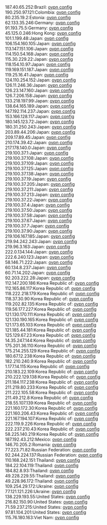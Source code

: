187.40.65.252:Brazil: [ovpn config](vpn/187_40_65_252.ovpn)  
190.250.97.121:Colombia: [ovpn config](vpn/190_250_97_121.ovpn)  
80.235.19.2:Estonia: [ovpn config](vpn/80_235_19_2.ovpn)  
62.133.35.246:Germany: [ovpn config](vpn/62_133_35_246.ovpn)  
91.193.75.5:Germany: [ovpn config](vpn/91_193_75_5.ovpn)  
45.125.0.246:Hong Kong: [ovpn config](vpn/45_125_0_246.ovpn)  
101.1.199.48:Japan: [ovpn config](vpn/101_1_199_48.ovpn)  
106.154.160.105:Japan: [ovpn config](vpn/106_154_160_105.ovpn)  
113.147.151.106:Japan: [ovpn config](vpn/113_147_151_106.ovpn)  
114.150.54.168:Japan: [ovpn config](vpn/114_150_54_168.ovpn)  
115.30.229.22:Japan: [ovpn config](vpn/115_30_229_22.ovpn)  
118.154.10.97:Japan: [ovpn config](vpn/118_154_10_97.ovpn)  
119.169.151.187:Japan: [ovpn config](vpn/119_169_151_187.ovpn)  
119.25.16.41:Japan: [ovpn config](vpn/119_25_16_41.ovpn)  
124.110.254.152:Japan: [ovpn config](vpn/124_110_254_152.ovpn)  
126.11.246.36:Japan: [ovpn config](vpn/126_11_246_36.ovpn)  
126.23.147.160:Japan: [ovpn config](vpn/126_23_147_160.ovpn)  
126.7.206.158:Japan: [ovpn config](vpn/126_7_206_158.ovpn)  
133.218.197.99:Japan: [ovpn config](vpn/133_218_197_99.ovpn)  
138.64.165.189:Japan: [ovpn config](vpn/138_64_165_189.ovpn)  
147.192.114.237:Japan: [ovpn config](vpn/147_192_114_237.ovpn)  
153.166.128.117:Japan: [ovpn config](vpn/153_166_128_117.ovpn)  
180.145.123.72:Japan: [ovpn config](vpn/180_145_123_72.ovpn)  
180.31.250.243:Japan: [ovpn config](vpn/180_31_250_243.ovpn)  
203.89.44.206:Japan: [ovpn config](vpn/203_89_44_206.ovpn)  
209.17.89.45:Japan: [ovpn config](vpn/209_17_89_45.ovpn)  
210.174.39.42:Japan: [ovpn config](vpn/210_174_39_42.ovpn)  
217.178.140.0:Japan: [ovpn config](vpn/217_178_140_0.ovpn)  
219.100.37.1:Japan: [ovpn config](vpn/219_100_37_1.ovpn)  
219.100.37.108:Japan: [ovpn config](vpn/219_100_37_108.ovpn)  
219.100.37.109:Japan: [ovpn config](vpn/219_100_37_109.ovpn)  
219.100.37.125:Japan: [ovpn config](vpn/219_100_37_125.ovpn)  
219.100.37.138:Japan: [ovpn config](vpn/219_100_37_138.ovpn)  
219.100.37.19:Japan: [ovpn config](vpn/219_100_37_19.ovpn)  
219.100.37.205:Japan: [ovpn config](vpn/219_100_37_205.ovpn)  
219.100.37.211:Japan: [ovpn config](vpn/219_100_37_211.ovpn)  
219.100.37.213:Japan: [ovpn config](vpn/219_100_37_213.ovpn)  
219.100.37.22:Japan: [ovpn config](vpn/219_100_37_22.ovpn)  
219.100.37.4:Japan: [ovpn config](vpn/219_100_37_4.ovpn)  
219.100.37.50:Japan: [ovpn config](vpn/219_100_37_50.ovpn)  
219.100.37.58:Japan: [ovpn config](vpn/219_100_37_58.ovpn)  
219.100.37.67:Japan: [ovpn config](vpn/219_100_37_67.ovpn)  
219.100.37.7:Japan: [ovpn config](vpn/219_100_37_7.ovpn)  
219.100.37.90:Japan: [ovpn config](vpn/219_100_37_90.ovpn)  
219.106.167.185:Japan: [ovpn config](vpn/219_106_167_185.ovpn)  
219.94.242.243:Japan: [ovpn config](vpn/219_94_242_243.ovpn)  
219.96.3.163:Japan: [ovpn config](vpn/219_96_3_163.ovpn)  
222.0.134.144:Japan: [ovpn config](vpn/222_0_134_144.ovpn)  
222.6.240.123:Japan: [ovpn config](vpn/222_6_240_123.ovpn)  
58.146.71.222:Japan: [ovpn config](vpn/58_146_71_222.ovpn)  
60.134.8.237:Japan: [ovpn config](vpn/60_134_8_237.ovpn)  
60.71.14.202:Japan: [ovpn config](vpn/60_71_14_202.ovpn)  
92.203.222.28:Japan: [ovpn config](vpn/92_203_222_28.ovpn)  
112.147.200.186:Korea Republic of: [ovpn config](vpn/112_147_200_186.ovpn)  
112.165.86.117:Korea Republic of: [ovpn config](vpn/112_165_86_117.ovpn)  
118.222.218.179:Korea Republic of: [ovpn config](vpn/118_222_218_179.ovpn)  
118.37.30.90:Korea Republic of: [ovpn config](vpn/118_37_30_90.ovpn)  
119.202.82.135:Korea Republic of: [ovpn config](vpn/119_202_82_135.ovpn)  
119.56.177.227:Korea Republic of: [ovpn config](vpn/119_56_177_227.ovpn)  
121.130.170.111:Korea Republic of: [ovpn config](vpn/121_130_170_111.ovpn)  
121.130.190.165:Korea Republic of: [ovpn config](vpn/121_130_190_165.ovpn)  
121.173.65.103:Korea Republic of: [ovpn config](vpn/121_173_65_103.ovpn)  
121.185.44.181:Korea Republic of: [ovpn config](vpn/121_185_44_181.ovpn)  
125.129.67.23:Korea Republic of: [ovpn config](vpn/125_129_67_23.ovpn)  
14.35.247.144:Korea Republic of: [ovpn config](vpn/14_35_247_144.ovpn)  
175.201.36.110:Korea Republic of: [ovpn config](vpn/175_201_36_110.ovpn)  
175.214.255.129:Korea Republic of: [ovpn config](vpn/175_214_255_129.ovpn)  
180.67.12.238:Korea Republic of: [ovpn config](vpn/180_67_12_238.ovpn)  
182.210.240.9:Korea Republic of: [ovpn config](vpn/182_210_240_9.ovpn)  
1.177.14.115:Korea Republic of: [ovpn config](vpn/1_177_14_115.ovpn)  
210.183.22.109:Korea Republic of: [ovpn config](vpn/210_183_22_109.ovpn)  
210.222.129.138:Korea Republic of: [ovpn config](vpn/210_222_129_138.ovpn)  
211.184.117.238:Korea Republic of: [ovpn config](vpn/211_184_117_238.ovpn)  
211.219.80.233:Korea Republic of: [ovpn config](vpn/211_219_80_233.ovpn)  
211.222.105.58:Korea Republic of: [ovpn config](vpn/211_222_105_58.ovpn)  
211.49.212.8:Korea Republic of: [ovpn config](vpn/211_49_212_8.ovpn)  
218.55.107.139:Korea Republic of: [ovpn config](vpn/218_55_107_139.ovpn)  
221.160.172.30:Korea Republic of: [ovpn config](vpn/221_160_172_30.ovpn)  
221.160.206.43:Korea Republic of: [ovpn config](vpn/221_160_206_43.ovpn)  
221.167.194.107:Korea Republic of: [ovpn config](vpn/221_167_194_107.ovpn)  
222.119.9.226:Korea Republic of: [ovpn config](vpn/222_119_9_226.ovpn)  
222.237.210.43:Korea Republic of: [ovpn config](vpn/222_237_210_43.ovpn)  
58.225.140.219:Korea Republic of: [ovpn config](vpn/58_225_140_219.ovpn)  
187.192.43.212:Mexico: [ovpn config](vpn/187_192_43_212.ovpn)  
146.70.205.2:Romania: [ovpn config](vpn/146_70_205_2.ovpn)  
77.223.71.82:Russian Federation: [ovpn config](vpn/77_223_71_82.ovpn)  
92.244.224.137:Russian Federation: [ovpn config](vpn/92_244_224_137.ovpn)  
110.168.242.151:Thailand: [ovpn config](vpn/110_168_242_151.ovpn)  
184.22.104.119:Thailand: [ovpn config](vpn/184_22_104_119.ovpn)  
184.82.8.93:Thailand: [ovpn config](vpn/184_82_8_93.ovpn)  
49.228.229.55:Thailand: [ovpn config](vpn/49_228_229_55.ovpn)  
49.228.96.172:Thailand: [ovpn config](vpn/49_228_96_172.ovpn)  
109.254.29.172:Ukraine: [ovpn config](vpn/109_254_29_172.ovpn)  
77.121.121.226:Ukraine: [ovpn config](vpn/77_121_121_226.ovpn)  
138.229.193.55:United States: [ovpn config](vpn/138_229_193_55.ovpn)  
216.82.150.90:United States: [ovpn config](vpn/216_82_150_90.ovpn)  
71.59.237.215:United States: [ovpn config](vpn/71_59_237_215.ovpn)  
97.81.104.201:United States: [ovpn config](vpn/97_81_104_201.ovpn)  
115.76.180.163:Viet Nam: [ovpn config](vpn/115_76_180_163.ovpn)  
